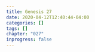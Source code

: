 ```yaml
---
title: Genesis 27
date: 2020-04-12T12:40:44-04:00
categories: []
tags: []
chapter: "027"
inprogress: false
---
```


